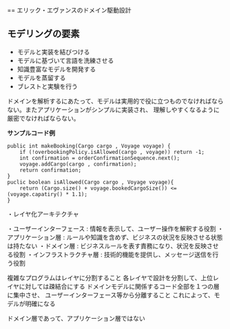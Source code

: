 ==
エリック・エヴァンスのドメイン駆動設計

## モデリングの要素

+ モデルと実装を結びつける
+ モデルに基づいて言語を洗練させる
+ 知識豊富なモデルを開発する
+ モデルを蒸留する
+ ブレストと実験を行う

ドメインを解析するにあたって、モデルは実用的で役に立つものでなければならない。またアプリケーションがシンプルに実装され、
理解しやすくなるように厳密でなければならない。


**サンプルコード例**

    public int makeBooking(Cargo cargo , Voyage voyage) { 
        if (!overbookingPolicy.isAllowed(cargo , voyage)) return -1;
        int confirmation = orderConfirmationSequence.next();
        voyage.addCargo(cargo , confirmation);
        return confirmation;
    }
    puclic boolean isAllowed(Cargo cargo , Voyage voyage){
        return (Cargo.size() + voyage.bookedCargoSize()) <= (voyage.capatiry() * 1.1); 
    }
    
・レイヤ化アーキテクチャ

・ユーザーインターフェース : 情報を表示して、ユーザー操作を解釈する役割
・アプリケーション層 : ルールや知識を含めず、ビジネスの状況を反映させる状態は持たない
・ドメイン層 : ビジネスルールを表す責務になり、状況を反映させる役割
・インフラストラクチャ層 : 技術的機能を提供し、メッセージ送信を行う役割

複雑なプログラムはレイヤに分割すること
各レイヤで設計を分割して、上位レイヤに対しては疎結合にする
ドメインモデルに関係するコード全部を１つの層に集中させ、
ユーザーインターフェース等から分離すること
これによって、モデルが明確になる

ドメイン層であって、アプリケーション層ではない


